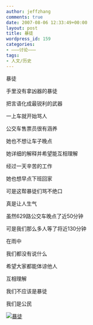 ```yaml
---
author: jeffzhang
comments: true
date: 2007-08-06 12:33:49+00:00
layout: post
title: 暴徒
wordpress_id: 159
categories:
- ———讨论———
tags:
- 人文/历史
---
```


[](file:///F:/G/pic/57d8890c020003sk.jpg)[](http://photo.blog.sina.com.cn/showpic.html#blogid=57f94311010008q1&url=http://static3.photo.sina.com.cn/orignal/57f94311cdff740dc5052)暴徒

手里没有拿凶器的暴徒

把言语化成最锐利的武器

一上车就开始骂人

公交车售票员很有涵养

她也不想让车子晚点

她详细的解释并希望能互相理解

经过一天辛苦的工作


她也想早点下班回家

可是这帮暴徒们骂不绝口

真是让人生气

虽然629路公交车晚点了近50分钟

可是我们那么多人等了将近130分钟

在雨中

我们都没有说什么

希望大家都能体谅他人

互相理解

我们不应该是暴徒

我们是公民

[![暴徒](http://simg.sinajs.cn/blog7style/images/common/sg_trans.gif)](http://photo.blog.sina.com.cn/showpic.html#blogid=57f94311010008q1&url=http://static3.photo.sina.com.cn/orignal/57f94311cdff740dc5052)
